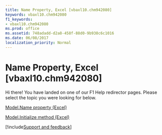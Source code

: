 ```yaml
---
title: Name Property, Excel [vbaxl10.chm942080]
keywords: vbaxl10.chm942080
f1_keywords:
- vbaxl10.chm942080
ms.prod: office
ms.assetid: 748adadd-d2a8-458f-88d0-9b938c6c1016
ms.date: 06/08/2017
localization_priority: Normal
---
```



# Name Property, Excel [vbaxl10.chm942080]

Hi there! You have landed on one of our F1 Help redirector pages. Please select the topic you were looking for below.

[Model.Name property (Excel)](https://msdn.microsoft.com/library/300b1d6c-3420-f719-9a2c-72a5ab4fe3ac%28Office.15%29.aspx)

[Model.Initialize method (Excel)](https://msdn.microsoft.com/library/fe85e378-26c6-e573-21c1-b8a3ccbe4d71%28Office.15%29.aspx)

[!include[Support and feedback](~/includes/feedback-boilerplate.md)]